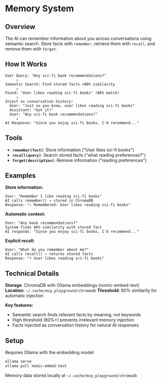 # Memory System

## Overview

The AI can remember information about you across conversations using semantic search. Store facts with `remember`, retrieve them with `recall`, and remove them with `forget`.

## How It Works

```
User Query: "Any sci-fi book recommendations?"
     ↓
Semantic Search: Find stored facts >80% similarity
     ↓
Found: "User likes reading sci-fi books" (86% match)
     ↓
Inject as conversation history:
  User: "Just so you know, user likes reading sci-fi books"
  Assistant: "Got it!"
  User: "Any sci-fi book recommendations?"
     ↓
AI Response: "Since you enjoy sci-fi books, I'd recommend..."
```

## Tools

- **`remember(fact)`**: Store information ("User likes sci-fi books")
- **`recall(query)`**: Search stored facts ("what reading preferences?")
- **`forget(description)`**: Remove information ("reading preferences")

## Examples

**Store information:**
```
User: "Remember I like reading sci-fi books"
AI calls remember() → stored in ChromaDB
Response: "✓ Remembered: User likes reading sci-fi books"
```

**Automatic context:**
```
User: "Any book recommendations?"
System finds 86% similarity with stored fact
AI responds: "Since you enjoy sci-fi books, I'd recommend..."
```

**Explicit recall:**
```
User: "What do you remember about me?"
AI calls recall() → returns stored facts
Response: "• User likes reading sci-fi books"
```

## Technical Details

**Storage**: ChromaDB with Ollama embeddings (nomic-embed-text)
**Location**: `~/.cache/mcp_playground/chromadb`
**Threshold**: 80% similarity for automatic injection

**Key features:**
- Semantic search finds relevant facts by meaning, not keywords
- High threshold (80%+) prevents irrelevant memory injection
- Facts injected as conversation history for natural AI responses

## Setup

Requires Ollama with the embedding model:
```bash
ollama serve
ollama pull nomic-embed-text
```

Memory data stored locally at `~/.cache/mcp_playground/chromadb`